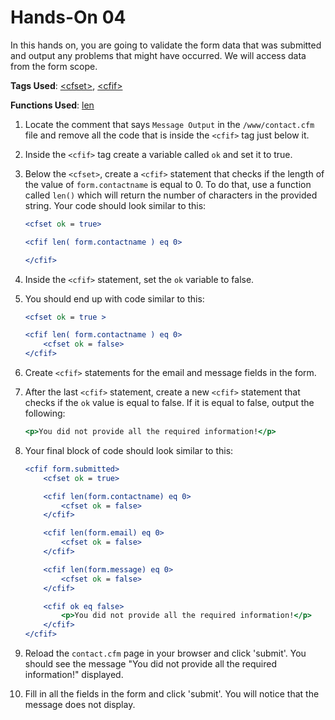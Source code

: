 # Hands-On 04

In this hands on, you are going to validate the form data that was submitted and output any problems that might have occurred. We will access data from the form scope.

**Tags Used**: [\<cfset>](https://helpx.adobe.com/coldfusion/cfml-reference/coldfusion-tags/tags-r-s/cfset.html), [\<cfif>](https://helpx.adobe.com/coldfusion/cfml-reference/coldfusion-tags/tags-i/cfif.html)

**Functions Used**: [len](https://helpx.adobe.com/coldfusion/cfml-reference/coldfusion-functions/functions-l/len.html)

1. Locate the comment that says `Message Output` in the `/www/contact.cfm` file and remove all the code that is inside the `<cfif>` tag just below it.
1. Inside the `<cfif>` tag create a variable called `ok` and set it to true.
1. Below the `<cfset>`, create a `<cfif>` statement that checks if the length of the value of `form.contactname` is equal to 0. To do that, use a function called `len()` which will return the number of characters in the provided string. Your code should look similar to this:

    ```cfml
    <cfset ok = true>

    <cfif len( form.contactname ) eq 0>

    </cfif>
    ```

1. Inside the `<cfif>` statement, set the `ok` variable to false.
1. You should end up with code similar to this:

    ```cfml
    <cfset ok = true >

    <cfif len( form.contactname ) eq 0>
        <cfset ok = false>
    </cfif>
    ```

1. Create `<cfif>` statements for the email and message fields in the form.
1. After the last `<cfif>` statement, create a new `<cfif>` statement that checks if the `ok` value is equal to false. If it is equal to false, output the following:

    ```cfml
    <p>You did not provide all the required information!</p>
    ```

1. Your final block of code should look similar to this:

    ```cfml
    <cfif form.submitted>
        <cfset ok = true>

        <cfif len(form.contactname) eq 0>
            <cfset ok = false>
        </cfif>

        <cfif len(form.email) eq 0>
            <cfset ok = false>
        </cfif>

        <cfif len(form.message) eq 0>
            <cfset ok = false>
        </cfif>

        <cfif ok eq false>
            <p>You did not provide all the required information!</p>
        </cfif>
    </cfif>
    ```

1. Reload the `contact.cfm` page in your browser and click 'submit'. You should see the message "You did not provide all the required information!" displayed.
1. Fill in all the fields in the form and click 'submit'. You will notice that the message does not display.
